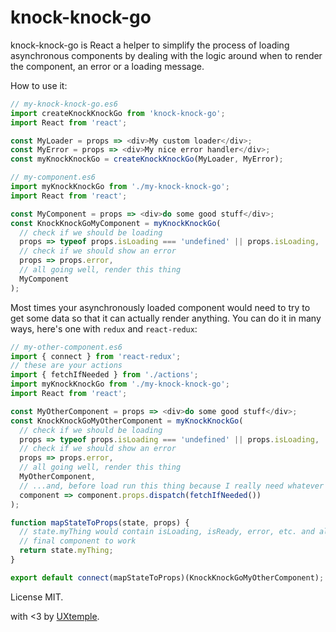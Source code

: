 # knock-knock-go

knock-knock-go is React a helper to simplify the process of loading asynchronous components by
dealing with the logic around when to render the component, an error or a loading message.

How to use it:

```js
// my-knock-knock-go.es6
import createKnockKnockGo from 'knock-knock-go';
import React from 'react';

const MyLoader = props => <div>My custom loader</div>;
const MyError = props => <div>My nice error handler</div>;
const myKnockKnockGo = createKnockKnockGo(MyLoader, MyError);

// my-component.es6
import myKnockKnockGo from './my-knock-knock-go';
import React from 'react';

const MyComponent = props => <div>do some good stuff</div>;
const KnockKnockGoMyComponent = myKnockKnockGo(
  // check if we should be loading
  props => typeof props.isLoading === 'undefined' || props.isLoading,
  // check if we should show an error
  props => props.error,
  // all going well, render this thing
  MyComponent
);
```

Most times your asynchronously loaded component would need to try to get some data so that it can
actually render anything. You can do it in many ways, here's one with `redux` and `react-redux`:

```js
// my-other-component.es6
import { connect } from 'react-redux';
// these are your actions
import { fetchIfNeeded } from './actions';
import myKnockKnockGo from './my-knock-knock-go';
import React from 'react';

const MyOtherComponent = props => <div>do some good stuff</div>;
const KnockKnockGoMyOtherComponent = myKnockKnockGo(
  // check if we should be loading
  props => typeof props.isLoading === 'undefined' || props.isLoading,
  // check if we should show an error
  props => props.error,
  // all going well, render this thing
  MyOtherComponent,
  // ...and, before load run this thing because I really need whatever it has to work
  component => component.props.dispatch(fetchIfNeeded())
);

function mapStateToProps(state, props) {
  // state.myThing would contain isLoading, isReady, error, etc. and all the needed things for your
  // final component to work
  return state.myThing;
}

export default connect(mapStateToProps)(KnockKnockGoMyOtherComponent);
```

License MIT.

with <3 by [UXtemple](https://uxtemple.com).
